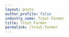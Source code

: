 ```yaml
---
layout: posts 
author_profile: false 
industry_name: Trout Farmer
title: Trout Farmer
permalink: /trout-farmer
---
```

